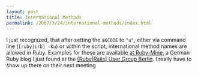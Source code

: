 ```yaml
--- 
layout: post
title: International Methods
permalink: /2007/3/24/international-methods/index.html
---
```

<p>I just recognized, that after setting the <code>$KCODE</code> to <code>"u"</code>, either via command line (<code>[ruby|irb] -Ku</code>) or within the script, international method names are allowed in Ruby. Examples for these are available <a href="http://www.dethix.de/?p=188">at Ruby-Mine</a>, a German Ruby blog I just found at the <a href="http://www.rubyonrails-ug.de/wiki/berlin">[Ruby|Rails] User Group Berlin</a>. I really have to show up there on their next meeting</p>
